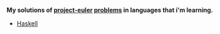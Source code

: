 **My solutions of [project-euler](https://projecteuler.net/) [problems](https://projecteuler.net/archives) in languages that i'm learning.**  

- [Haskell](/solutions/haskell)
